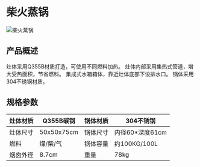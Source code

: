 # 柴火蒸锅
![柴火蒸锅](https://i.postimg.cc/Gcs3LvWX/image.png?dl=1)
## 产品概述

灶体采用Q355B材质打造，可使用不同燃料加热。
灶体内部采用集热式管道，增大受热面积，节省燃料。
集成式水箱箱体，靠近灶体底部下设排水口。
锅体采用304不锈钢材质。

## 规格参数

| 灶体材质 | Q355B碳钢 | 锅体材质 | 304不锈钢 |
|---|---|---|---|
| 灶体尺寸 | 50x50x75cm | 锅体尺寸 | 内径60*深度61cm |
| 燃料 | 煤/柴/气 | 锅体容量 | 约100KG/100L |
| 烟囱外径 | 8.7cm | 重量 | 78kg |
